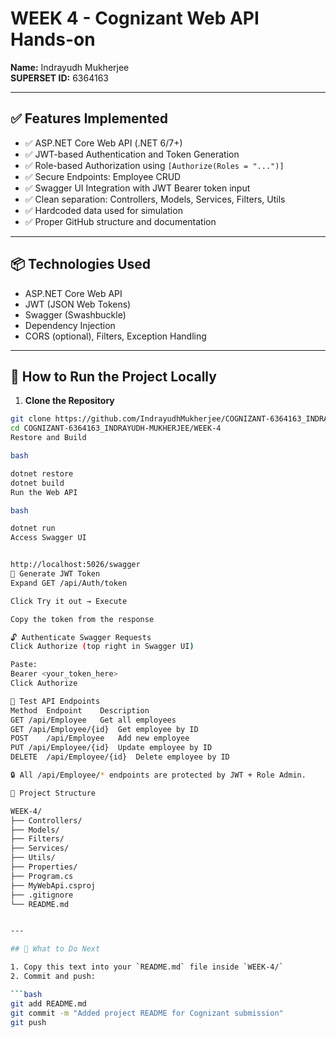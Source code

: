 # WEEK 4 - Cognizant Web API Hands-on

**Name:** Indrayudh Mukherjee  
**SUPERSET ID:** 6364163 

---

## ✅ Features Implemented

- ✅ ASP.NET Core Web API (.NET 6/7+)
- ✅ JWT-based Authentication and Token Generation
- ✅ Role-based Authorization using `[Authorize(Roles = "...")]`
- ✅ Secure Endpoints: Employee CRUD
- ✅ Swagger UI Integration with JWT Bearer token input
- ✅ Clean separation: Controllers, Models, Services, Filters, Utils
- ✅ Hardcoded data used for simulation
- ✅ Proper GitHub structure and documentation

---

## 📦 Technologies Used

- ASP.NET Core Web API
- JWT (JSON Web Tokens)
- Swagger (Swashbuckle)
- Dependency Injection
- CORS (optional), Filters, Exception Handling

---

## 🚀 How to Run the Project Locally

1. **Clone the Repository**

```bash
git clone https://github.com/IndrayudhMukherjee/COGNIZANT-6364163_INDRAYUDH-MUKHERJEE.git
cd COGNIZANT-6364163_INDRAYUDH-MUKHERJEE/WEEK-4
Restore and Build

bash

dotnet restore
dotnet build
Run the Web API

bash

dotnet run
Access Swagger UI


http://localhost:5026/swagger
🔐 Generate JWT Token
Expand GET /api/Auth/token

Click Try it out → Execute

Copy the token from the response

🔓 Authenticate Swagger Requests
Click Authorize (top right in Swagger UI)

Paste:
Bearer <your_token_here>
Click Authorize

🔄 Test API Endpoints
Method	Endpoint	Description
GET	/api/Employee	Get all employees
GET	/api/Employee/{id}	Get employee by ID
POST	/api/Employee	Add new employee
PUT	/api/Employee/{id}	Update employee by ID
DELETE	/api/Employee/{id}	Delete employee by ID

🔒 All /api/Employee/* endpoints are protected by JWT + Role Admin.

📁 Project Structure

WEEK-4/
├── Controllers/
├── Models/
├── Filters/
├── Services/
├── Utils/
├── Properties/
├── Program.cs
├── MyWebApi.csproj
├── .gitignore
└── README.md


---

## 📌 What to Do Next

1. Copy this text into your `README.md` file inside `WEEK-4/`
2. Commit and push:

```bash
git add README.md
git commit -m "Added project README for Cognizant submission"
git push
